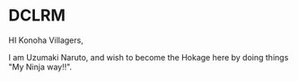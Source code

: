 # DCLRM

HI Konoha Villagers,

I am Uzumaki Naruto, and wish to become the Hokage here by doing things "My Ninja way!!".

